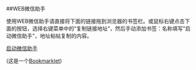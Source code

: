 ##WEB微信助手


使用WEB微信助手请直接将下面的链接拖到浏览器的书签栏。或鼠标右键点击下面的按钮，选择右键菜单中的“复制链接地址”，然后手动添加书签：名称填写"启动微信助手"，地址粘帖复制的内容。

<a onclick="return false;" href="javascript:void((function(){src='https://raw.github.com/helper4wx/helper4wx/v1.0/src/wx.js';element=document.createElement('script');element.setAttribute('src',src);document.body.appendChild(element);})())">启动微信助手</a>

(这是一个[Bookmarklet](http://en.wikipedia.org/wiki/Bookmarklet))